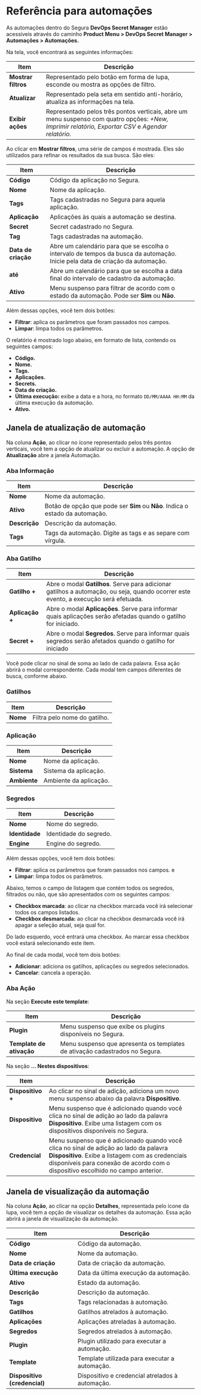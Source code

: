 # Referência para automações

As automações dentro do Segura **DevOps Secret Manager** estão acessíveis através do caminho **Product Menu > DevOps Secret Manager > Automações > Automações.**

Na tela, você encontrará as seguintes informações:

| Item                      | Descrição                                                                                                                                               |
| ------------------------- | --------------------------------------------------------------------------------------------------------------------------------------------------------- |
| **Mostrar filtros** | Representado pelo botão em forma de lupa, esconde ou mostra as opções de filtro.                                                                       |
| **Atualizar**       | Representado pela seta em sentido anti-horário, atualiza as informações na tela.                                                                       |
| **Exibir ações**  | Representado pelos três pontos verticais, abre um menu suspenso com quatro opções: *+New, Imprimir relatório, Exportar CSV* e *Agendar relatório.* |

Ao clicar em **Mostrar filtros**, uma série de campos é mostrada. Eles são utilizados para refinar os resultados da sua busca. São eles:

| Item                   | Descrição                                                                                                                          |
| ---------------------- | ------------------------------------------------------------------------------------------------------------------------------------ |
| **Código**           | Código da aplicação no Segura.                                                                                               |
| **Nome**              | Nome da aplicação.                                                                                                                 |
| **Tags**              | Tags cadastradas no Segura para aquela aplicação.                                                                             |
| **Aplicação**       | Aplicações às quais a automação se destina.                                                                                     |
| **Secret**            | Secret cadastrado no Segura.                                                                                                    |
| **Tag**               | Tags cadastradas na automação.                                                                                                     |
| **Data de criação** | Abre um calendário para que se escolha o intervalo de tempos da busca da automação. Inicie pela data de criação da automação. |
| **até**              | Abre um calendário para que se escolha a data final do intervalo de cadastro da automação.                                        |
| **Ativo**             | Menu suspenso para filtrar de acordo com o estado da automação. Pode ser **Sim** ou **Não**.                                              |

Além dessas opções, você tem dois botões:

* **Filtrar**: aplica os parâmetros que foram passados nos campos.
* **Limpar**: limpa todos os parâmetros.

O relatório é mostrado logo abaixo, em formato de lista, contendo os seguintes campos:

* **Código.**
* **Nome.**
* **Tags.**
* **Aplicações.**
* **Secrets.**
* **Data de criação.**
* **Última execução:** exibe a data e a hora, no formato `DD/MM/AAAA HH:MM` da última execução da automação.
* **Ativo.**

## Janela de atualização de automação

Na coluna **Ação**, ao clicar no ícone representado pelos três pontos verticais, você tem a opção de atualizar ou excluir a automação. A opção de **Atualização** abre a janela Automação.

### Aba Informação

| Item                  | Descrição                                                                           |
| --------------------- | ------------------------------------------------------------------------------------- |
| **Nome**        | Nome da automação.                                                                  |
| **Ativo**       | Botão de opção que pode ser **Sim** ou **Não**. Indica o estado da automação. |
| **Descrição** | Descrição da automação.                                                           |
| **Tags**        | Tags da automação. Digite as tags e as separe com vírgula.                         |

### Aba Gatilho

| Item                    | Descrição                                                                                                                                    |
| ----------------------- | ---------------------------------------------------------------------------------------------------------------------------------------------- |
| **Gatilho +**     | Abre o modal **Gatilhos**. Serve para adicionar gatilhos a automação, ou seja, quando ocorrer este evento, a execução será efetuada. |
| **Aplicação +** | Abre o modal **Aplicações**. Serve para informar quais aplicações serão afetadas quando o gatilho for iniciado.                      |
| **Secret +**           | Abre o modal **Segredos**. Serve para informar quais segredos serão afetados quando o gatilho for iniciado                                   |

Você pode clicar no sinal de soma ao lado de cada palavra. Essa ação abrirá o modal correspondente. Cada modal tem campos diferentes de busca, conforme abaixo.

### Gatilhos

| Item      | Descrição                  |
| --------- | ---------------------------- |
| **Nome** | Filtra pelo nome do gatilho. |

### Aplicação

| Item          | Descrição              |
| ------------- | ------------------------ |
| **Nome**     | Nome da aplicação.     |
| **Sistema**  | Sistema da aplicação.  |
| **Ambiente** | Ambiente da aplicação. |

### Segredos

| Item            | Descrição            |
| --------------- | ---------------------- |
| **Nome**       | Nome do segredo.       |
| **Identidade** | Identidade do segredo. |
| **Engine**     | Engine do segredo.     |

Além dessas opções, você tem dois botões:

* **Filtrar**: aplica os parâmetros que foram passados nos campos. e
* **Limpar**: limpa todos os parâmetros.

Abaixo, temos o campo de listagem que contém todos os segredos, filtrados ou não, que são apresentados com os seguintes campos:

* **Checkbox marcada**: ao clicar na checkbox marcada você irá selecionar todos os campos listados.
* **Checkbox desmarcada:** ao clicar na checkbox desmarcada você irá apagar a seleção atual, seja qual for.

Do lado esquerdo, você entrará uma checkbox. Ao marcar essa checkbox você estará selecionando este item.

Ao final de cada modal, você tem dois botões:

* **Adicionar**: adiciona os gatilhos, aplicações ou segredos selecionados.
* **Cancelar**: cancela a operação.

### Aba Ação

Na seção **Execute este template**:

| Item                        | Descrição                                                                        |
| --------------------------- | ---------------------------------------------------------------------------------- |
| **Plugin**                 | Menu suspenso que exibe os plugins disponíveis no Segura.                    |
| **Template de ativação** | Menu suspenso que apresenta os templates de ativação cadastrados no Segura. |

Na seção **… Nestes dispositivos**:

| Item                    | Descrição                                                                                                                                                                                                                          |
| ----------------------- | ------------------------------------------------------------------------------------------------------------------------------------------------------------------------------------------------------------------------------------ |
| **Dispositivo +** | Ao clicar no sinal de adição, adiciona um novo menu suspenso abaixo da palavra **Dispositivo**.                                                                                                                               |
| **Dispositivo**   | Menu suspenso que é adicionado quando você clica no sinal de adição ao lado da palavra **Dispositivo**. Exibe uma listagem com os dispositivos disponíveis no Segura.                                                 |
| **Credencial**    | Menu suspenso que é adicionado quando você clica no sinal de adição ao lado da palavra **Dispositivo**. Exibe a listagem com as credenciais disponíveis para conexão de acordo com o dispositivo escolhido no campo anterior. |

## Janela de visualização da automação

Na coluna **Ação**, ao clicar na opção **Detalhes**, representada pelo ícone da lupa, você tem a opção de visualizar os detalhes da automação. Essa ação abrirá a janela de visualização da automação.

| Item                          | Descrição                                        |
| ----------------------------- | -------------------------------------------------- |
| **Código**                  | Código da automação.                            |
| **Nome**                     | Nome da automação.                               |
| **Data de criação**        | Data de criação da automação.                  |
| **Última execução**       | Data da última execução da automação.         |
| **Ativo**                    | Estado da automação.                             |
| **Descrição**              | Descrição da automação.                        |
| **Tags**                     | Tags relacionadas à automação.                  |
| **Gatilhos**                 | Gatilhos atrelados à automação.                 |
| **Aplicações**             | Aplicações atreladas à automação.             |
| **Segredos**                 | Segredos atrelados à automação.                 |
| **Plugin**                   | Plugin utilizado para executar a automação.      |
| **Template**                 | Template utilizada para executar a automação.    |
| **Dispositivo (credencial)** | Dispositivo e credencial atrelados à automação. |